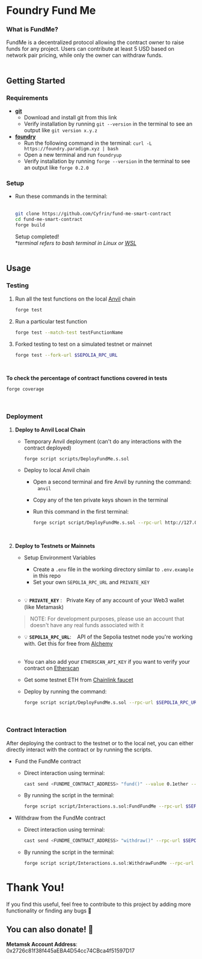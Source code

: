 # Foundry Fund Me

### What is FundMe?
FundMe is a decentralized protocol allowing the contract owner to raise funds for any project. Users can contribute at least 5 USD based on network pair pricing, while only the owner can withdraw funds.
<br><br>

## Getting Started
### Requirements
  - **[git](https://git-scm.com/downloads)**
      - Download and install git from this link
      - Verify installation by running `git --version` in the terminal to see an output like `git version x.y.z`
  - **[foundry](https://book.getfoundry.sh/)**
      - Run the following command in the terminal:
          `curl -L https://foundry.paradigm.xyz | bash`
      - Open a new terminal and run `foundryup`
      - Verify installation by running `forge --version` in the terminal to see an output like `forge 0.2.0`
### Setup
  - Run these commands in the terminal: <br><br>
      ```bash
      git clone https://github.com/Cyfrin/fund-me-smart-contract
      cd fund-me-smart-contract
      forge build
      ```
      Setup completed!<br>
      **terminal refers to bash terminal in Linux or [WSL](https://learn.microsoft.com/en-us/windows/wsl/install)*
<br><br>
## Usage
### Testing
  1. Run all the test functions on the local [Anvil](https://book.getfoundry.sh/anvil/) chain
          
     ```bash
     forge test
     ```
  2. Run a particular test function<br>
     ```bash
     forge test --match-test testFunctionName
     ```
  3. Forked testing to test on a simulated testnet or mainnet<br>
     ```bash
     forge test --fork-url $SEPOLIA_RPC_URL
     ```
<br>

**To check the percentage of contract functions covered in tests**
```bash
forge coverage
```
<br> 

### Deployment
  1. **Deploy to Anvil Local Chain**
      - Temporary Anvil deployment (can't do any interactions with the contract deployed)
  
          ```bash
          forge script scripts/DeployFundMe.s.sol
          ```
      - Deploy to local Anvil chain
          - Open a second terminal and fire Anvil by running the command: &nbsp;&nbsp; `anvil`
          - Copy any of the ten private keys shown in the terminal
          - Run this command in the first terminal:
  
            ```bash
            forge script script/DeployFundMe.s.sol --rpc-url http://127.0.0.1:8545 --private-key <COPIED_PRIVATE_KEY> --broadcast
            ```
            <br>
  2. **Deploy to Testnets or Mainnets**
     
      - Setup Environment Variables
         
          - Create a `.env` file in the working directory similar to `.env.example` in this repo
          - Set your own `SEPOLIA_RPC_URL` and `PRIVATE_KEY`<br><br>
      - &#x1F4A1; **`PRIVATE_KEY`** : &nbsp;&nbsp;Private Key of any account of your Web3 wallet (like Metamask)
      > NOTE: For development purposes, please use an account that doesn't have any real funds associated with it
      
      - &#x1F4A1; **`SEPOLIA_RPC_URL`**: &nbsp;&nbsp; API of the Sepolia testnet node you're working with. Get this for free from [Alchemy](https://alchemy.com/?a=673c802981)<br><br>
      - You can also add your `ETHERSCAN_API_KEY` if you want to verify your contract on [Etherscan](https://etherscan.io/)
      - Get some testnet ETH from [Chainlink faucet](https://faucets.chain.link/)
      - Deploy by running the command:
    
        ```bash
        forge script script/DeployFundMe.s.sol --rpc-url $SEPOLIA_RPC_URL --private-key $PRIVATE_KEY --broadcast --verify --etherscan-api-key $ETHERSCAN_API_KEY
        ```
  <br>

### Contract Interaction
  After deploying the contract to the testnet or to the local net, you can either directly interact with the contract or by running the scripts. 
  - Fund the FundMe contract
    - Direct interaction using terminal:
      
      ```bash
      cast send <FUNDME_CONTRACT_ADDRESS> "fund()" --value 0.1ether --rpc-url $SEPOLIA_RPC_URL --private-key <PRIVATE_KEY>
      ```
    - By running the script in the terminal:
      ```bash
      forge script script/Interactions.s.sol:FundFundMe --rpc-url $SEPOLIA_RPC_URL --private-key $PRIVATE_KEY  --broadcast
      ```
  - Withdraw from the FundMe contract
    - Direct interaction using terminal:
      
      ```bash
      cast send <FUNDME_CONTRACT_ADDRESS> "withdraw()" --rpc-url $SEPOLIA_RPC_URL --private-key <PRIVATE_KEY>
      ```
    - By running the script in the terminal:
      ```bash
      forge script script/Interactions.s.sol:WithdrawFundMe --rpc-url $SEPOLIA_RPC_URL  --private-key $PRIVATE_KEY  --broadcast
      ```

# Thank You!
If you find this useful, feel free to contribute to this project by adding more functionality or finding any bugs 🤝

## You can also donate! 💸
**Metamsk Account Address**: 0x2726c81f38f445aEBA4D54cc74CBca4f51597D17
